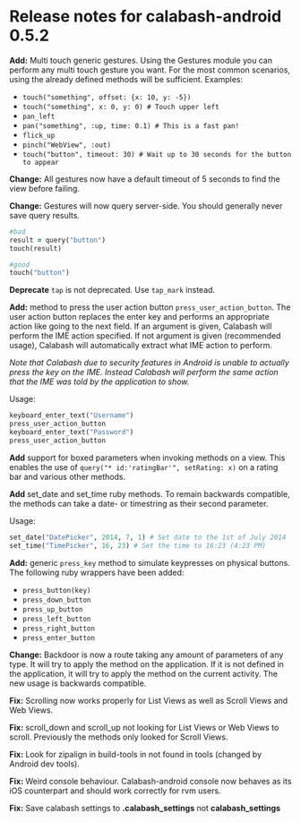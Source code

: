 # Release notes for calabash-android 0.5.2
 
 **Add:** Multi touch generic gestures. Using the Gestures module you can perform any multi touch gesture you want. For the most common scenarios, using the already defined methods will be sufficient. Examples:
 
  - `touch("something", offset: {x: 10, y: -5})`
  - `touch("something", x: 0, y: 0) # Touch upper left`
  - `pan_left`
  - `pan("something", :up, time: 0.1) # This is a fast pan!`
  - `flick_up`
  - `pinch("WebView", :out)`
  - `touch("button", timeout: 30) # Wait up to 30 seconds for the button to appear` 
  
  
**Change:** All gestures now have a default timeout of 5 seconds to find the view before failing.
  
**Change:** Gestures will now query server-side. You should generally never save query results.

``` ruby
#bad
result = query("button")
touch(result)

#good
touch("button")
```
 
 **Deprecate** `tap` is not deprecated. Use `tap_mark` instead.
 
 **Add:** method to press the user action button `press_user_action_button`. The user action button replaces the enter key and performs an appropriate action like going to the next field. If an argument is given, Calabash will perform the IME action specified. If not argument is given (recommended usage), Calabash will automatically extract what IME action to perform.
 
*Note that Calabash due to security features in Android is unable to actually press the key on the IME. Instead Calabash will perform the same action that the IME was told by the application to show.*

Usage:

``` ruby
keyboard_enter_text("Username")
press_user_action_button
keyboard_enter_text("Password")
press_user_action_button
```

**Add** support for boxed parameters when invoking methods on a view. This enables the use of `query("* id:'ratingBar'", setRating: x)` on a rating bar and various other methods.

**Add** set_date and set_time ruby methods. To remain backwards compatible, the methods can take a date- or timestring as their second parameter.

Usage:
```ruby
set_date("DatePicker", 2014, 7, 1) # Set date to the 1st of July 2014
set_time("TimePicker", 16, 23) # Set the time to 16:23 (4:23 PM)
```

**Add:** generic `press_key` method to simulate keypresses on physical buttons.  The following ruby wrappers have been added:

 - `press_button(key)`
 - `press_down_button`
 - `press_up_button`
 - `press_left_button`
 - `press_right_button`
 - `press_enter_button`

**Change:** Backdoor is now a route taking any amount of parameters of any type. It will try to apply the method on the application. If it is not defined in the application, it will try to apply the method on the current activity. The new usage is backwards compatible.

**Fix:** Scrolling now works properly for List Views as well as Scroll Views and Web Views.

**Fix:** scroll_down and scroll_up not looking for List Views or Web Views to scroll. Previously the methods only looked for Scroll Views.

**Fix:** Look for zipalign in build-tools in not found in tools (changed by Android dev tools).

**Fix:** Weird console behaviour. Calabash-android console now behaves as its iOS counterpart and should work correctly for rvm users. 

**Fix:** Save calabash settings to **.calabash_settings** not **calabash_settings**
